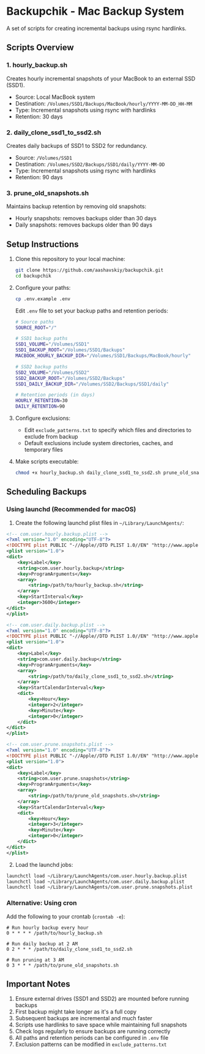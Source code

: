 # Backupchik - Mac Backup System

A set of scripts for creating incremental backups using rsync hardlinks.

## Scripts Overview

### 1. hourly_backup.sh
Creates hourly incremental snapshots of your MacBook to an external SSD (SSD1).
- Source: Local MacBook system
- Destination: `/Volumes/SSD1/Backups/MacBook/hourly/YYYY-MM-DD_HH-MM`
- Type: Incremental snapshots using rsync with hardlinks
- Retention: 30 days

### 2. daily_clone_ssd1_to_ssd2.sh
Creates daily backups of SSD1 to SSD2 for redundancy.
- Source: `/Volumes/SSD1`
- Destination: `/Volumes/SSD2/Backups/SSD1/daily/YYYY-MM-DD`
- Type: Incremental snapshots using rsync with hardlinks
- Retention: 90 days

### 3. prune_old_snapshots.sh
Maintains backup retention by removing old snapshots:
- Hourly snapshots: removes backups older than 30 days
- Daily snapshots: removes backups older than 90 days

## Setup Instructions

1. Clone this repository to your local machine:
   ```bash
   git clone https://github.com/aashavskiy/backupchik.git
   cd backupchik
   ```

2. Configure your paths:
   ```bash
   cp .env.example .env
   ```
   Edit `.env` file to set your backup paths and retention periods:
   ```bash
   # Source paths
   SOURCE_ROOT="/"
   
   # SSD1 backup paths
   SSD1_VOLUME="/Volumes/SSD1"
   SSD1_BACKUP_ROOT="/Volumes/SSD1/Backups"
   MACBOOK_HOURLY_BACKUP_DIR="/Volumes/SSD1/Backups/MacBook/hourly"
   
   # SSD2 backup paths
   SSD2_VOLUME="/Volumes/SSD2"
   SSD2_BACKUP_ROOT="/Volumes/SSD2/Backups"
   SSD1_DAILY_BACKUP_DIR="/Volumes/SSD2/Backups/SSD1/daily"
   
   # Retention periods (in days)
   HOURLY_RETENTION=30
   DAILY_RETENTION=90
   ```

3. Configure exclusions:
   - Edit `exclude_patterns.txt` to specify which files and directories to exclude from backup
   - Default exclusions include system directories, caches, and temporary files

4. Make scripts executable:
   ```bash
   chmod +x hourly_backup.sh daily_clone_ssd1_to_ssd2.sh prune_old_snapshots.sh
   ```

## Scheduling Backups

### Using launchd (Recommended for macOS)

1. Create the following launchd plist files in `~/Library/LaunchAgents/`:

```xml
<!-- com.user.hourly.backup.plist -->
<?xml version="1.0" encoding="UTF-8"?>
<!DOCTYPE plist PUBLIC "-//Apple//DTD PLIST 1.0//EN" "http://www.apple.com/DTDs/PropertyList-1.0.dtd">
<plist version="1.0">
<dict>
    <key>Label</key>
    <string>com.user.hourly.backup</string>
    <key>ProgramArguments</key>
    <array>
        <string>/path/to/hourly_backup.sh</string>
    </array>
    <key>StartInterval</key>
    <integer>3600</integer>
</dict>
</plist>

<!-- com.user.daily.backup.plist -->
<?xml version="1.0" encoding="UTF-8"?>
<!DOCTYPE plist PUBLIC "-//Apple//DTD PLIST 1.0//EN" "http://www.apple.com/DTDs/PropertyList-1.0.dtd">
<plist version="1.0">
<dict>
    <key>Label</key>
    <string>com.user.daily.backup</string>
    <key>ProgramArguments</key>
    <array>
        <string>/path/to/daily_clone_ssd1_to_ssd2.sh</string>
    </array>
    <key>StartCalendarInterval</key>
    <dict>
        <key>Hour</key>
        <integer>2</integer>
        <key>Minute</key>
        <integer>0</integer>
    </dict>
</dict>
</plist>

<!-- com.user.prune.snapshots.plist -->
<?xml version="1.0" encoding="UTF-8"?>
<!DOCTYPE plist PUBLIC "-//Apple//DTD PLIST 1.0//EN" "http://www.apple.com/DTDs/PropertyList-1.0.dtd">
<plist version="1.0">
<dict>
    <key>Label</key>
    <string>com.user.prune.snapshots</string>
    <key>ProgramArguments</key>
    <array>
        <string>/path/to/prune_old_snapshots.sh</string>
    </array>
    <key>StartCalendarInterval</key>
    <dict>
        <key>Hour</key>
        <integer>3</integer>
        <key>Minute</key>
        <integer>0</integer>
    </dict>
</dict>
</plist>
```

2. Load the launchd jobs:
```bash
launchctl load ~/Library/LaunchAgents/com.user.hourly.backup.plist
launchctl load ~/Library/LaunchAgents/com.user.daily.backup.plist
launchctl load ~/Library/LaunchAgents/com.user.prune.snapshots.plist
```

### Alternative: Using cron

Add the following to your crontab (`crontab -e`):

```cron
# Run hourly backup every hour
0 * * * * /path/to/hourly_backup.sh

# Run daily backup at 2 AM
0 2 * * * /path/to/daily_clone_ssd1_to_ssd2.sh

# Run pruning at 3 AM
0 3 * * * /path/to/prune_old_snapshots.sh
```

## Important Notes

1. Ensure external drives (SSD1 and SSD2) are mounted before running backups
2. First backup might take longer as it's a full copy
3. Subsequent backups are incremental and much faster
4. Scripts use hardlinks to save space while maintaining full snapshots
5. Check logs regularly to ensure backups are running correctly
6. All paths and retention periods can be configured in `.env` file
7. Exclusion patterns can be modified in `exclude_patterns.txt` 